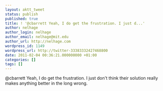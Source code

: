 ```yaml
---
layout: aktt_tweet
status: publish
published: true
title: ! '@cbarrett Yeah, I do get the frustration. I just d...'
author: nelhage
author_login: nelhage
author_email: nelhage@mit.edu
author_url: http://nelhage.com
wordpress_id: 1149
wordpress_url: http://twitter-33383332427468800
date: 2011-02-04 00:36:21.000000000 +01:00
categories: []
tags: []
---
```

@cbarrett Yeah, I do get the frustration. I just don't think their solution really makes anything better in the long wrong.
